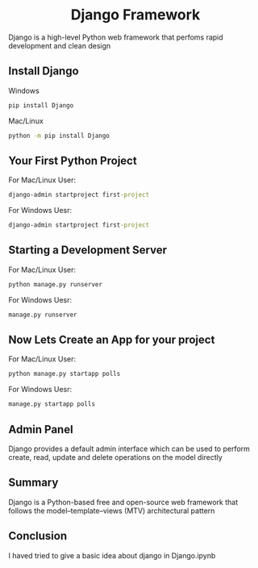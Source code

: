 <h1 align = "center">
Django Framework
</h1>

Django is a high-level Python web framework that perfoms rapid development and clean design

## Install Django

Windows
```bat
pip install Django
```
Mac/Linux
```bat
python -m pip install Django
```

## Your First Python Project

For Mac/Linux User:
```bat
django-admin startproject first-project
```

For Windows Uesr:
```bat
django-admin startproject first-project
```

## Starting a Development Server

For Mac/Linux User:
```bat
python manage.py runserver
```

For Windows Uesr:
```bat
manage.py runserver
```

## Now Lets Create an App for your project

For Mac/Linux User:
```bat
python manage.py startapp polls
```

For Windows Uesr:
```bat
manage.py startapp polls
```

## Admin Panel
Django provides a default admin interface which can be used to perform create, read, update and delete operations on the model directly

## Summary
Django is a Python-based free and open-source web framework that follows the model–template–views (MTV) architectural pattern

## Conclusion
I haved tried to give a basic idea about django in Django.ipynb